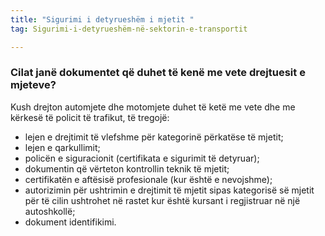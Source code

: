 ```yaml
---
title: "Sigurimi i detyrueshëm i mjetit "
tag: Sigurimi-i-detyrueshëm-në-sektorin-e-transportit

---
```


### Cilat janë dokumentet që duhet të kenë me vete drejtuesit e mjeteve?

Kush drejton automjete dhe motomjete duhet të ketë me vete dhe me kërkesë të policit të trafikut, të tregojë:

* lejen e drejtimit të vlefshme për kategorinë përkatëse të mjetit;
* lejen e qarkullimit;
* policën e siguracionit (certifikata e sigurimit të detyruar);
* dokumentin që vërteton kontrollin teknik të mjetit;
* certifikatën e aftësisë profesionale (kur është e nevojshme);
* autorizimin për ushtrimin e drejtimit të mjetit sipas kategorisë së mjetit për të cilin ushtrohet në rastet kur është kursant i regjistruar në një autoshkollë;
* dokument identifikimi.
